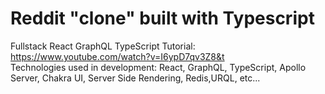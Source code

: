 # Reddit "clone" built with Typescript
Fullstack React GraphQL TypeScript Tutorial: https://www.youtube.com/watch?v=I6ypD7qv3Z8&t <br>
Technologies used in development: React, GraphQL, TypeScript, Apollo Server, Chakra UI, Server Side Rendering, Redis,URQL, etc...
